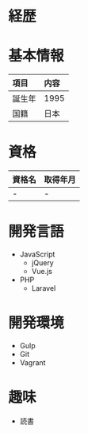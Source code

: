 # 経歴

# 基本情報
|項目|内容|
|:---|:---|
|誕生年|1995|
|国籍|日本|

# 資格
|資格名|取得年月|
|:---|:---|
|-|-|


# 開発言語
* JavaScript
	* jQuery
	* Vue.js
* PHP
	* Laravel

# 開発環境
* Gulp
* Git
* Vagrant

# 趣味
* 読書